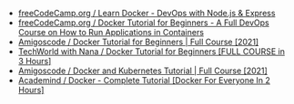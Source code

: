 * [freeCodeCamp.org / Learn Docker - DevOps with Node.js & Express](https://www.youtube.com/watch?v=9zUHg7xjIqQ)
* [freeCodeCamp.org / Docker Tutorial for Beginners - A Full DevOps Course on How to Run Applications in Containers](https://www.youtube.com/watch?v=fqMOX6JJhGo)
* [Amigoscode / Docker Tutorial for Beginners | Full Course [2021]](https://www.youtube.com/watch?v=p28piYY_wv8)
* [TechWorld with Nana / Docker Tutorial for Beginners [FULL COURSE in 3 Hours]](https://www.youtube.com/watch?v=3c-iBn73dDE)
* [Amigoscode / Docker and Kubernetes Tutorial | Full Course [2021]](https://www.youtube.com/watch?v=bhBSlnQcq2k)
* [Academind / Docker - Complete Tutorial [Docker For Everyone In 2 Hours]](https://www.youtube.com/watch?v=d-PPOS-VsC8)
